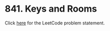# 841. Keys and Rooms

Click [here](https://leetcode.com/problems/keys-and-rooms/description/)
for the LeetCode problem statement.
